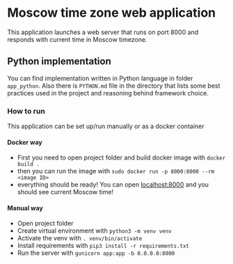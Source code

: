 # Moscow time zone web application

This application launches a web server that runs on port 8000 and responds with current time in Moscow timezone.

## Python implementation

You can find implementation written in Python language in folder `app_python`. Also there is `PYTHON.md` file in the directory that lists some best practices used in the project and reasoning behind framework choice.

### How to run

This application can be set up/run manually or as a docker container

#### Docker way

* First you need to open project folder and build docker image with 
 `docker build .`
* then you can run the image with
`sudo docker run -p 8000:8000 --rm <image ID>`
* everything should be ready! You can open [localhost:8000](localhost:8000) and you should see current Moscow time!

#### Manual way

* Open project folder
* Create virtual environment with `python3 -m venv venv`
* Activate the venv with `. venv/bin/activate`
* Install requirements with `pip3 install -r requirements.txt`
* Run the server with `gunicorn app:app -b 0.0.0.0:8000`

